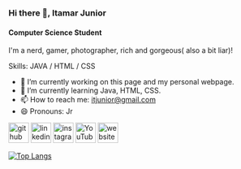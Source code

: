 ### Hi there 👋, Itamar **Junior**
#### Computer Science Student
I'm a nerd, gamer, photographer, rich and gorgeous( also a bit liar)!

Skills: JAVA / HTML / CSS

- 🔭 I’m currently working on this page and my personal webpage. 
- 🌱 I’m currently learning Java, HTML, CSS. 
- 📫 How to reach me: itjunior@gmail.com 
- 😄 Pronouns: Jr 


[<img src='https://cdn.jsdelivr.net/npm/simple-icons@3.0.1/icons/github.svg' alt='github' height='40'>](https://github.com/codeitamarjr)  [<img src='https://cdn.jsdelivr.net/npm/simple-icons@3.0.1/icons/linkedin.svg' alt='linkedin' height='40'>](https://www.linkedin.com/in/itamarjr/)  [<img src='https://cdn.jsdelivr.net/npm/simple-icons@3.0.1/icons/instagram.svg' alt='instagram' height='40'>](https://www.instagram.com/it.jr/)  [<img src='https://cdn.jsdelivr.net/npm/simple-icons@3.0.1/icons/youtube.svg' alt='YouTube' height='40'>](https://www.youtube.com/channel/TIemDublin)  [<img src='https://cdn.jsdelivr.net/npm/simple-icons@3.0.1/icons/icloud.svg' alt='website' height='40'>](https://www.itjunior.dev/)  

[![Top Langs](https://github-readme-stats.vercel.app/api/top-langs/?username=codeitamarjr)](https://github.com/anuraghazra/github-readme-stats)
